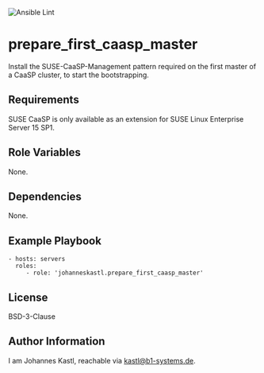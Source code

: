 ![Ansible Lint](https://github.com/johanneskastl/ansible-role-prepare_first_caasp_master/workflows/Ansible%20Lint/badge.svg)

prepare_first_caasp_master
=========

Install the SUSE-CaaSP-Management pattern required on the first master of a CaaSP cluster, to start the bootstrapping.

Requirements
------------

SUSE CaaSP is only available as an extension for SUSE Linux Enterprise Server 15 SP1.

Role Variables
--------------

None.

Dependencies
------------

None.

Example Playbook
----------------

    - hosts: servers
      roles:
         - role: 'johanneskastl.prepare_first_caasp_master'

License
-------

BSD-3-Clause

Author Information
------------------

I am Johannes Kastl, reachable via kastl@b1-systems.de.
